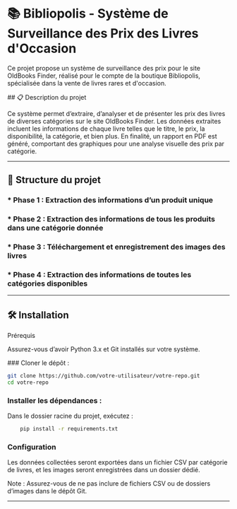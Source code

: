 # 📚 Bibliopolis - Système de Surveillance des Prix des Livres d'Occasion
<p>
Ce projet propose un système de surveillance des prix pour le site OldBooks Finder, réalisé pour le compte de la boutique Bibliopolis, spécialisée dans la vente de livres rares et d'occasion.
</p>
## 📋 Description du projet
<p>
Ce système permet d’extraire, d’analyser et de présenter les prix des livres de diverses catégories sur le site OldBooks Finder. Les données extraites incluent les informations de chaque livre telles que le titre, le prix, la disponibilité, la catégorie, et bien plus. En finalité, un rapport en PDF est généré, comportant des graphiques pour une analyse visuelle des prix par catégorie.
</p>
<hr>

## 🧩 Structure du projet

### * Phase 1 : Extraction des informations d’un produit unique
### * Phase 2 : Extraction des informations de tous les produits dans une catégorie donnée
### * Phase 3 : Téléchargement et enregistrement des images des livres
### * Phase 4 : Extraction des informations de toutes les catégories disponibles

<hr>

## 🛠️ Installation
Prérequis
<p>
Assurez-vous d’avoir Python 3.x et Git installés sur votre système.
</p>
<p>
### Cloner le dépôt :

````bash
git clone https://github.com/votre-utilisateur/votre-repo.git
cd votre-repo
````
</p>

### Installer les dépendances :

Dans le dossier racine du projet, exécutez :
````bash
    pip install -r requirements.txt
````
### Configuration

<p>Les données collectées seront exportées dans un fichier CSV par catégorie de livres, et les images seront enregistrées dans un dossier dédié.</p>
<p>Note : Assurez-vous de ne pas inclure de fichiers CSV ou de dossiers d’images dans le dépôt Git.</p>

<hr>